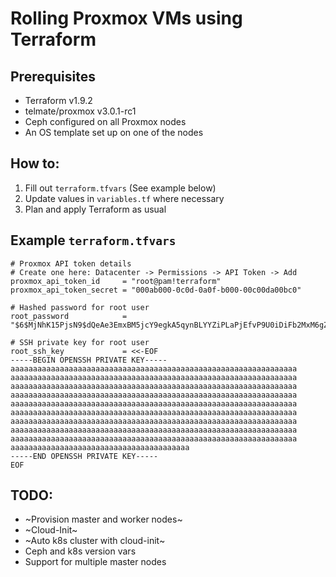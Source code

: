 # Rolling Proxmox VMs using Terraform

## Prerequisites
- Terraform v1.9.2
- telmate/proxmox v3.0.1-rc1
- Ceph configured on all Proxmox nodes
- An OS template set up on one of the nodes

## How to:
1. Fill out `terraform.tfvars` (See example below)
2. Update values in `variables.tf` where necessary
3. Plan and apply Terraform as usual

## Example `terraform.tfvars`
```
# Proxmox API token details
# Create one here: Datacenter -> Permissions -> API Token -> Add
proxmox_api_token_id     = "root@pam!terraform"
proxmox_api_token_secret = "000ab000-0c0d-0a0f-b000-00c00da00bc0"

# Hashed password for root user
root_password            = "$6$MjNhK15PjsN9$dQeAe3EmxBM5jcY9egkA5qynBLYYZiPLaPjEfvP9U0iDiFb2MxM6gZd/yrQ088MqUF/xWVVyq77X23zaRvmem/"

# SSH private key for root user
root_ssh_key             = <<-EOF
-----BEGIN OPENSSH PRIVATE KEY-----
aaaaaaaaaaaaaaaaaaaaaaaaaaaaaaaaaaaaaaaaaaaaaaaaaaaaaaaaaaaaaaaa
aaaaaaaaaaaaaaaaaaaaaaaaaaaaaaaaaaaaaaaaaaaaaaaaaaaaaaaaaaaaaaaa
aaaaaaaaaaaaaaaaaaaaaaaaaaaaaaaaaaaaaaaaaaaaaaaaaaaaaaaaaaaaaaaa
aaaaaaaaaaaaaaaaaaaaaaaaaaaaaaaaaaaaaaaaaaaaaaaaaaaaaaaaaaaaaaaa
aaaaaaaaaaaaaaaaaaaaaaaaaaaaaaaaaaaaaaaaaaaaaaaaaaaaaaaaaaaaaaaa
aaaaaaaaaaaaaaaaaaaaaaaaaaaaaaaaaaaaaaaaaaaaaaaaaaaaaaaaaaaaaaaa
aaaaaaaaaaaaaaaaaaaaaaaaaaaaaaaaaaaaaaaaaaaaaaaaaaaaaaaaaaaaaaaa
aaaaaaaaaaaaaaaaaaaaaaaaaaaaaaaaaaaaaaaaaaaaaaaaaaaaaaaaaaaaaaaa
aaaaaaaaaaaaaaaaaaaaaaaaaaaaaaaaaaaaaaaaaaaaaaaaaaaaaaaaaaaaaaaa
aaaaaaaaaaaaaaaaaaaaaaaaaaaaaaaaaaaaaaaa
-----END OPENSSH PRIVATE KEY-----
EOF
```

## TODO:
- ~Provision master and worker nodes~
- ~Cloud-Init~
- ~Auto k8s cluster with cloud-init~
- Ceph and k8s version vars
- Support for multiple master nodes
